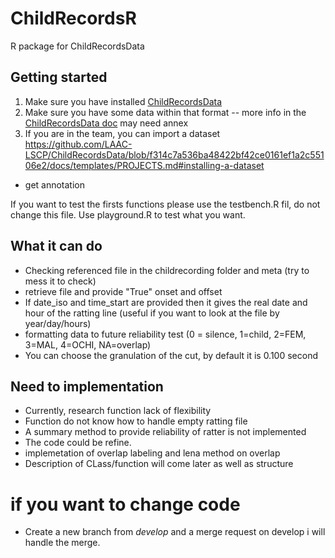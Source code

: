 # ChildRecordsR
R package for ChildRecordsData

## Getting started

1. Make sure you have installed [ChildRecordsData](https://github.com/LAAC-LSCP/ChildRecordsData#installation) 
1. Make sure you have some data within that format -- more info in the [ChildRecordsData doc](https://github.com/LAAC-LSCP/ChildRecordsData#data-formatting-and-structure)
 may need annex
1. If you are in the team, you can import a dataset https://github.com/LAAC-LSCP/ChildRecordsData/blob/f314c7a536ba48422bf42ce0161ef1a2c55106e2/docs/templates/PROJECTS.md#installing-a-dataset
- get annotation

If you want to test the firsts functions please use the testbench.R fil, do not change this file. Use playground.R to test what you want. 

## What it can do 

 - Checking referenced file in the childrecording folder and meta (try to mess it to check)
 - retrieve file and provide "True" onset and offset
 - If date_iso and time_start are provided then it gives the real date and hour of the ratting line (useful if you want to look at the file by year/day/hours)
 - formatting data to future reliability test (0 = silence, 1=child, 2=FEM, 3=MAL, 4=OCHI, NA=overlap)
 - You can choose the granulation of the cut, by default it is 0.100 second

## Need to implementation 

 - Currently, research function lack of flexibility 
 - Function do not know how to handle empty ratting file
 - A summary method to provide reliability of ratter is not implemented
 - The code could be refine.
 - implemetation of overlap labeling and lena method on overlap
 - Description of CLass/function will come later as well as structure
 
# if you want to change code 

- Create a new branch from *develop* and a merge request on develop i will handle the merge. 
 
 
 
